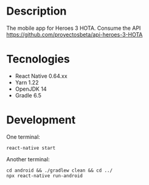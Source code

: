 # Description

The mobile app for Heroes 3 HOTA.
Consume the API https://github.com/proyectosbeta/api-heroes-3-HOTA

# Tecnologies

- React Native 0.64.xx
- Yarn 1.22
- OpenJDK 14
- Gradle 6.5

# Development

One terminal:

```
react-native start
```

Another terminal:

```
cd android && ./gradlew clean && cd ../
npx react-native run-android
```